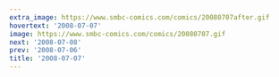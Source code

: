 ```yaml
---
extra_image: https://www.smbc-comics.com/comics/20080707after.gif
hovertext: '2008-07-07'
image: https://www.smbc-comics.com/comics/20080707.gif
next: '2008-07-08'
prev: '2008-07-06'
title: '2008-07-07'
---
```


